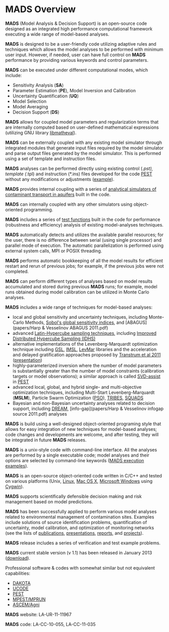 <div class="animatescroll"><a name="info:top" id="info:top"></a>

# **MADS** Overview

**MADS** (Model Analysis & Decision Support) is an open-source code designed as an integrated high performance computational framework executing a wide range of model-based analyses.

**MADS** is designed to be a user-friendly code utilizing adaptive rules and techniques which allows the model analyses to be performed with minimum user input. However, if needed, user can have full control on **MADS** performance by providing various keywords and control parameters.

**MADS** can be executed under different computational modes, which include:

*   Sensitivity Analysis (**SA**)
*   Parameter Estimation (**PE**), Model Inversion and Calibration
*   Uncertainty Quantification (**UQ**)
*   Model Selection
*   Model Averaging
*   Decision Support (**DS**)

**MADS** allows for coupled model parameters and regularization terms that are internally computed based on user-defined mathematical expressions (utilizing GNU library [libmatheval](http://www.gnu.org/software/libmatheval)).

**MADS** can be externally coupled with any existing model simulator through integrated modules that generate input files required by the model simulator and parse output files generated by the model simulator. This is performed using a set of template and instruction files.

**MADS** analyses can be performed directly using existing control (*.pst), template (*.tpl) and instruction (*.ins) files developed for the code [PEST](http://www.pesthomepage.org) without any modifications or adjustments ([example](mads-comparisons.md)).

**MADS** provides internal coupling with a series of [analytical simulators of contaminant transport in aquifers](mads-methods.md#contaminant-transport-simulators) built in the code.

**MADS** can internally coupled with any other simulators using object-oriented programming.

**MADS** includes a series of [test functions](mads-methods.md#test-functions) built in the code for performance (robustness and efficiency) analysis of existing model-analyses techniques.

**MADS** automatically detects and utilizes the available parallel resources; for the user, there is no difference between serial (using single processor) and parallel mode of execution. The automatic parallelization is performed using external system calls, MPI or POSIX threading.

**MADS** performs automatic bookkeeping of all the model results for efficient restart and rerun of previous jobs; for example, if the previous jobs were not completed.

**MADS** can perform different types of analyses based on model results accumulated and stored during previous **MADS** runs; for example, model runs obtained during model calibration can be utilized in Monte Carlo analyses.

**MADS** includes a wide range of techniques for model-based analyses:

*   local and global sensitivity and uncertainty techniques, including Monte-Carlo Methods, [Sobol's global sensitivity indices](http://www.mlmatrix.com/uploadfile/200712418203522.pdf), and [ABAGUS](papers/Harp & Vesselinov ABAGUS 2011.pdf)
*   advanced [Latin-Hypercube sampling techniques](mads-methods.md#model-analyses), including [Improved Distributed Hypercube Sampling (IDHS)](http://people.sc.fsu.edu/~jburkardt/datasets/ihs/ihs.html)
*   alternative implementations of the Levenberg-Marquardt optimization technique including [GSL](http://www.gnu.org/s/gsl/), [IMSL](http://www.roguewave.com/products/imsl-numerical-libraries.aspx), [LevMar](http://www.ics.forth.gr/~lourakis/levmar/) libraries and the acceleration and delayed gratification approaches proposed by [Transtrum et al 2011](http://link.aps.org/doi/10.1103/PhysRevE.83.036701) ([presentation](presentations/Leif_LM_presentation_m.pdf))
*   highly-parameterized inversion where the number of model parameters is substantially greater than the number of model constraints (calibration targets or model observations); a similar approach is called [SVD-assist](http://www.pesthomepage.org/Highly-parameterized_inversion.php) in [PEST](http://www.pesthomepage.org)
*   advanced local, global, and hybrid single- and multi-objective optimization techniques, including Multi-Start Levenberg-Marquardt (**MSLM**), Particle Swarm Optimization ([PSO](http://clerc.maurice.free.fr/pso/)), [TRIBES](www.particleswarm.info/Tribes_2006_Cooren.pdf), [SQUADS](papers/squads_v04.pdf)
*   Bayesian and non-Bayesian uncertainty analyses related to decision support, including [DREAM](http://www.biometris.wur.nl/UK/Staff/Cajo+ter+Braak/Software+and+Data/DE-MC+and+DREAM+software+page/), [info-gap](papers/Harp & Vesselinov infogap source 2011.pdf) analyses

**MADS** is build using a well-designed object-oriented programing style that allows for easy integration of new techniques for model-based analyses; code changes and developments are welcome, and after testing, they will be integrated in future **MADS** releases.

**MADS** is a unix-style code with command-line interface. All the analyses are performed by a single executable code; model analyses and their options are selected by command-line keywords ([MADS execution examples](#examples:top)).

**MADS** is an open-source object-oriented code written in C/C++ and tested on various platforms (Unix, [Linux](https://www.linux.com/), [Mac OS X](http://www.apple.com/macosx/), [Microsoft Windows](http://windows.microsoft.com/en-US/windows/home) using [Cygwin](http://www.cygwin.com/)).

**MADS** supports scientifically defensible decision making and risk management based on model predictions.

**MADS** has been successfully applied to perform various model analyses related to environmental management of contamination sites. Examples include solutions of source identification problems, quantification of uncertainty, model calibration, and optimization of monitoring networks (see the lists of [publications](#research:top), [presentations](#research:presentations), [reports](#research:reports), and [projects](#research:projects)).

**MADS** release includes a series of verification and test example problems.

**MADS** current stable version (v 1.1) has been released in January 2013 ([download](#download)).

Professional software & codes with somewhat similar but not equivalent capabilities:

*   [DAKOTA](http://dakota.sandia.gov/index.html)
*   [UCODE](http://igwmc.mines.edu/freeware/ucode/)
*   [PEST](http://www.pesthomepage.org)
*   [MPEST/MPRUN](http://www.ees.lanl.gov/staff/monty/codes/mpest)
*   [ASCEM/Agni](http://www.ascemdoe.org)

**MADS** website: LA-UR-11-11967

**MADS** code: LA-CC-10-055, LA-CC-11-035

</div>
